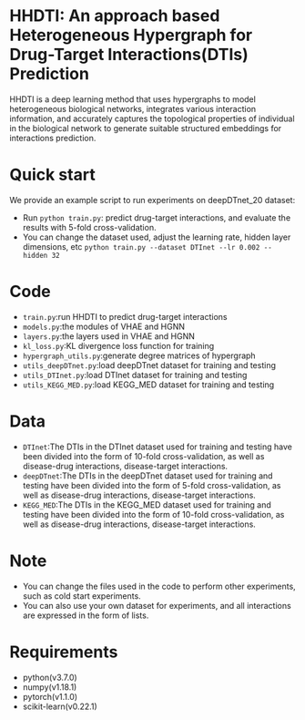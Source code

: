 # HHDTI: An approach based Heterogeneous Hypergraph for Drug-Target Interactions(DTIs) Prediction

HHDTI is a deep learning method that uses hypergraphs to model heterogeneous biological networks, integrates various interaction information, and accurately captures the topological properties of individual in the biological network to generate suitable structured embeddings for interactions prediction.

# Quick start
We provide an example script to run experiments on deepDTnet_20 dataset:

+   Run `python train.py`: predict drug-target interactions, and evaluate the results with 5-fold cross-validation.
+   You can change the dataset used, adjust the learning rate, hidden layer dimensions, etc
    `python train.py --dataset DTInet --lr 0.002 --hidden 32`


# Code

+   `train.py`:run HHDTI to predict drug-target interactions
+   `models.py`:the modules of VHAE and HGNN
+   `layers.py`:the layers used in VHAE and HGNN
+   `kl_loss.py`:KL divergence loss function for training
+   `hypergraph_utils.py`:generate degree matrices of hypergraph
+   `utils_deepDTnet.py`:load deepDTnet dataset for training and testing
+   `utils_DTInet.py`:load DTInet dataset for training and testing
+   `utils_KEGG_MED.py`:load KEGG_MED dataset for training and testing


# Data
+   `DTInet`:The DTIs in the DTInet dataset used for training and testing have been divided into the form of 10-fold cross-validation, as well as disease-drug interactions, disease-target interactions.
+   `deepDTnet`:The DTIs in the deepDTnet dataset used for training and testing have been divided into the form of 5-fold cross-validation, as well as disease-drug interactions, disease-target interactions.
+   `KEGG_MED`:The DTIs in the KEGG_MED dataset used for training and testing have been divided into the form of 10-fold cross-validation, as well as disease-drug interactions, disease-target interactions.

# Note
+   You can change the files used in the code to perform other experiments, such as cold start experiments.
+   You can also use your own dataset for experiments, and all interactions are expressed in the form of lists.

# Requirements
+   python(v3.7.0)
+   numpy(v1.18.1)
+   pytorch(v1.1.0)
+   scikit-learn(v0.22.1)

